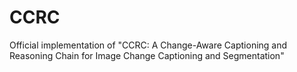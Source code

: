 # CCRC
Official implementation of "CCRC: A Change-Aware Captioning and Reasoning Chain for Image Change Captioning and Segmentation"
